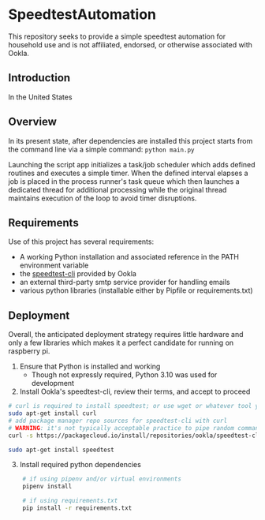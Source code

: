 # SpeedtestAutomation

This repository seeks to provide a simple speedtest automation for household use and is not affiliated, endorsed, or otherwise associated with Ookla.

## Introduction

<!-- Sources, References (See Also):
    https://www.fcc.gov/consumers/guides/fcc-speed-test-app-tip-sheet
    https://schedule.readthedocs.io/en/stable/examples.html#run-a-job-every-x-minute
-->

<!-- INTRODUCE: FCC regulation and why this repository exists + typical intended uses -->
In the United States

## Overview

In its present state, after dependencies are installed this project starts from the command line via a simple command:  `python main.py`

Launching the script app initializes a task/job scheduler which adds defined routines and executes a simple timer. When the defined interval elapses a job is placed in the process runner's task queue which then launches a dedicated thread for additional processing while the original thread maintains execution of the loop to avoid timer disruptions.

## Requirements

Use of this project has several requirements:
- A working Python installation and associated reference in the PATH environment variable
- the [speedtest-cli](https://www.speedtest.net/apps/cli#ubuntu) provided by Ookla
- an external third-party smtp service provider for handling emails
- various python libraries (installable either by Pipfile or requirements.txt)

## Deployment

Overall, the anticipated deployment strategy requires little hardware and only a few libraries which makes it a perfect candidate for running on raspberry pi.

1. Ensure that Python is installed and working
    - Though not expressly required, Python 3.10 was used for development
2. Install Ookla's speedtest-cli, review their terms, and accept to proceed
```bash
# curl is required to install speedtest; or use wget or whatever tool you prefer
sudo apt-get install curl
# add package manager repo sources for speedtest-cli with curl
# WARNING: it's not typically acceptable practice to pipe random commands/scripts to 
curl -s https://packagecloud.io/install/repositories/ookla/speedtest-cli/script.deb.sh | sudo bash

sudo apt-get install speedtest
```
3. Install required python dependencies
```bash
    # if using pipenv and/or virtual environments
    pipenv install

    # if using requirements.txt
    pip install -r requirements.txt
```

